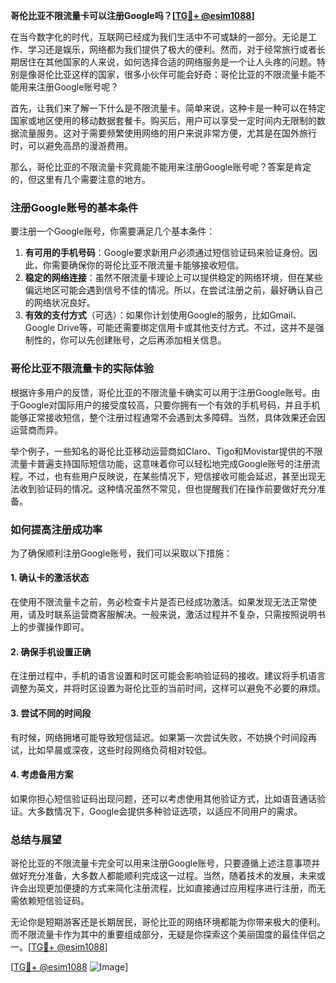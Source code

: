 **哥伦比亚不限流量卡可以注册Google吗？[[TG💪+ @esim1088](https://t.me/s/esim1088)]**

在当今数字化的时代，互联网已经成为我们生活中不可或缺的一部分。无论是工作、学习还是娱乐，网络都为我们提供了极大的便利。然而，对于经常旅行或者长期居住在其他国家的人来说，如何选择合适的网络服务是一个让人头疼的问题。特别是像哥伦比亚这样的国家，很多小伙伴可能会好奇：哥伦比亚的不限流量卡能不能用来注册Google账号呢？

首先，让我们来了解一下什么是不限流量卡。简单来说，这种卡是一种可以在特定国家或地区使用的移动数据套餐卡。购买后，用户可以享受一定时间内无限制的数据流量服务。这对于需要频繁使用网络的用户来说非常方便，尤其是在国外旅行时，可以避免高昂的漫游费用。

那么，哥伦比亚的不限流量卡究竟能不能用来注册Google账号呢？答案是肯定的，但这里有几个需要注意的地方。

### **注册Google账号的基本条件**
要注册一个Google账号，你需要满足几个基本条件：
1. **有可用的手机号码**：Google要求新用户必须通过短信验证码来验证身份。因此，你需要确保你的哥伦比亚不限流量卡能够接收短信。
2. **稳定的网络连接**：虽然不限流量卡理论上可以提供稳定的网络环境，但在某些偏远地区可能会遇到信号不佳的情况。所以，在尝试注册之前，最好确认自己的网络状况良好。
3. **有效的支付方式**（可选）：如果你计划使用Google的服务，比如Gmail、Google Drive等，可能还需要绑定信用卡或其他支付方式。不过，这并不是强制性的，你可以先创建账号，之后再添加相关信息。

### **哥伦比亚不限流量卡的实际体验**
根据许多用户的反馈，哥伦比亚的不限流量卡确实可以用于注册Google账号。由于Google对国际用户的接受度较高，只要你拥有一个有效的手机号码，并且手机能够正常接收短信，整个注册过程通常不会遇到太多障碍。当然，具体效果还会因运营商而异。

举个例子，一些知名的哥伦比亚移动运营商如Claro、Tigo和Movistar提供的不限流量卡普遍支持国际短信功能，这意味着你可以轻松地完成Google账号的注册流程。不过，也有些用户反映说，在某些情况下，短信接收可能会延迟，甚至出现无法收到验证码的情况。这种情况虽然不常见，但也提醒我们在操作前要做好充分准备。

### **如何提高注册成功率**
为了确保顺利注册Google账号，我们可以采取以下措施：

#### **1. 确认卡的激活状态**
在使用不限流量卡之前，务必检查卡片是否已经成功激活。如果发现无法正常使用，请及时联系运营商客服解决。一般来说，激活过程并不复杂，只需按照说明书上的步骤操作即可。

#### **2. 确保手机设置正确**
在注册过程中，手机的语言设置和时区可能会影响验证码的接收。建议将手机语言调整为英文，并将时区设置为哥伦比亚的当前时间，这样可以避免不必要的麻烦。

#### **3. 尝试不同的时间段**
有时候，网络拥堵可能导致短信延迟。如果第一次尝试失败，不妨换个时间段再试，比如早晨或深夜，这些时段网络负荷相对较低。

#### **4. 考虑备用方案**
如果你担心短信验证码出现问题，还可以考虑使用其他验证方式，比如语音通话验证。大多数情况下，Google会提供多种验证选项，以适应不同用户的需求。

### **总结与展望**
哥伦比亚的不限流量卡完全可以用来注册Google账号，只要遵循上述注意事项并做好充分准备，大多数人都能顺利完成这一过程。当然，随着技术的发展，未来或许会出现更加便捷的方式来简化注册流程，比如直接通过应用程序进行注册，而无需依赖短信验证码。

无论你是短期游客还是长期居民，哥伦比亚的网络环境都能为你带来极大的便利。而不限流量卡作为其中的重要组成部分，无疑是你探索这个美丽国度的最佳伴侣之一。[[TG💪+ @esim1088](https://t.me/s/esim1088)]

[[TG💪+ @esim1088](https://t.me/s/esim1088) ![Image](https://i.postimg.cc/4NQfJmqS/Snipaste-2025-05-13-00-14-12.png)]